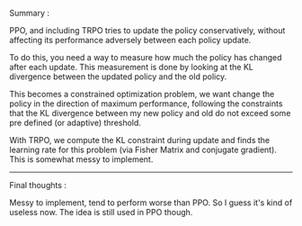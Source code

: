 Summary : 

PPO, and including TRPO tries to update the policy conservatively, without affecting its performance adversely between each policy update.

To do this, you need a way to measure how much the policy has changed after each update. This measurement is done by looking at the KL divergence between the updated policy and the old policy.

This becomes a constrained optimization problem, we want change the policy in the direction of maximum performance, following the constraints that the KL divergence between my new policy and old do not exceed some pre defined (or adaptive) threshold.

With TRPO, we compute the KL constraint during update and finds the learning rate for this problem (via Fisher Matrix and conjugate gradient). This is somewhat messy to implement.

--------------

Final thoughts : 

Messy to implement, tend to perform worse than PPO. So I guess it's kind of useless now. The idea is still used in PPO though.

